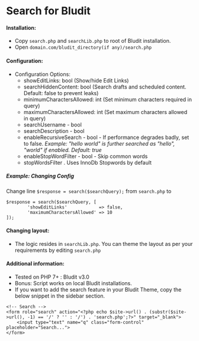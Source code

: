 # Search for Bludit

#### Installation:
* Copy `search.php` and `searchLib.php` to root of Bludit installation.
* Open `domain.com/bludit_directory(if any)/search.php`

#### Configuration:
* Configuration Options:
    * showEditLinks: bool (Show/hide Edit Links)
    * searchHiddenContent: bool (Search drafts and scheduled content. Default: false to prevent leaks)
    * minimumCharactersAllowed: int (Set minimum characters required in query)
	* maximumCharactersAllowed: int (Set maximum characters allowed in query)
	* searchUsername - bool
	* searchDescription - bool
	* enableRecursiveSearch - bool - If performance degrades badly, set to false. _Example: "hello world" is further searched as "hello", "world" if enabled. Default: true_
	* enableStopWordFilter - bool - Skip common words
	* stopWordsFilter . Uses InnoDb Stopwords by default

##### Example: Changing Config 

Change line `$response = search($searchQuery);` from `search.php` to
```
$response = search($searchQuery, [
        'showEditLinks'            => false,
        'maximumCharactersAllowed' => 10
]);
```

#### Changing layout:
* The logic resides in `searchLib.php`. You can theme the layout as per your requirements by editing `search.php`

#### Additional information:
* Tested on PHP 7+ : Bludit v3.0
* Bonus: Script works on local Bludit installations.
* If you want to add the search feature in your Bludit Theme, copy the below snippet in the sidebar section.

```
<!-- Search -->
<form role="search" action="<?php echo $site->url() . (substr($site->url(), -1) == '/' ? '' : '/') . 'search.php';?>" target="_blank">
    <input type="text" name="q" class="form-control" placeholder="Search...">
</form>
```
